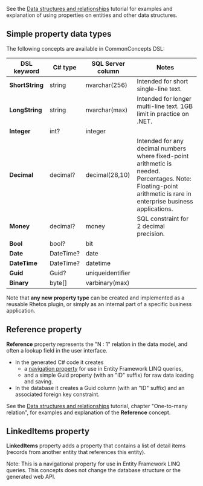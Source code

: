 See the [Data structures and relationships](https://github.com/Rhetos/Rhetos/wiki/Data-structures-and-relationships) tutorial for examples and explanation of using properties
on entities and other data structures.

## Simple property data types

The following concepts are available in CommonConcepts DSL:

| DSL keyword | C# type | SQL Server column | Notes |
| --- | --- | --- | --- |
| **ShortString** | string | nvarchar(256) | Intended for short single-line text.
| **LongString** | string | nvarchar(max) | Intended for longer multi-line text. 1GB limit in practice on .NET. |
| **Integer** | int? | integer |
| **Decimal** | decimal? | decimal(28,10) | Intended for any decimal numbers where fixed-point arithmetic is needed. Percentages. Note: Floating-point arithmetic is rare in enterprise business applications. |
| **Money** | decimal? | money | SQL constraint for 2 decimal precision. |
| **Bool** | bool? | bit |
| **Date** | DateTime? | date |
| **DateTime** | DateTime? | datetime |
| **Guid** | Guid? | uniqueidentifier |
| **Binary** | byte[] | varbinary(max) |

Note that **any new property type** can be created and implemented as a reusable Rhetos plugin, or simply as an internal part of a specific business application.

## Reference property

**Reference** property represents the "N : 1" relation in the data model, and often a lookup field in the user interface.

* In the generated C# code it creates
  * a [navigation property](https://docs.microsoft.com/en-us/ef/ef6/fundamentals/relationships)
  for use in Entity Framework LINQ queries,
  * and a simple Guid property (with an "ID" suffix) for raw data loading and saving.
* In the database it creates a Guid column (with an "ID" suffix)
  and an associated foreign key constraint.

See the [Data structures and relationships](https://github.com/Rhetos/Rhetos/wiki/Data-structures-and-relationships) tutorial, chapter "One-to-many relation", for examples and explanation of the **Reference** concept.

## LinkedItems property

**LinkedItems** property adds a property that contains a list of detail items (records from another entity that references this entity).

Note: This is a navigational property for use in Entity Framework LINQ queries. This concepts does not change the database structure or the generated web API.
